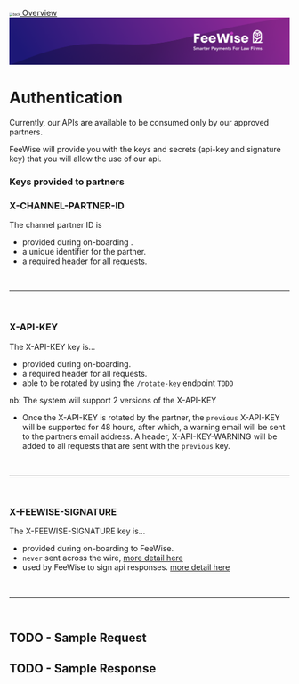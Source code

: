 <img src="../images/back.svg" alt="back" style="zoom:40%;" />[ Overview](./README.md)
![plot](./images/linkedin.png)

# Authentication
Currently, our APIs are available to be consumed only by our approved partners. 

FeeWise will provide you with the keys and secrets (api-key and signature key) that you will allow the use of our api.

### Keys provided to partners

### X-CHANNEL-PARTNER-ID
The channel partner ID is

* provided during on-boarding .
* a unique identifier for the partner.
* a required header for all requests.

<br />

---
<br />

### X-API-KEY
The X-API-KEY key is...

* provided during on-boarding.
* a required header for all requests.
* able to be rotated by using the `/rotate-key` endpoint `TODO`

nb: The system will support 2 versions of the X-API-KEY

* Once the X-API-KEY is rotated by the partner, the `previous` X-API-KEY will be supported for
  48 hours, after which, a warning email will be sent to the partners email address.
  A header, X-API-KEY-WARNING will be added to all requests that are sent with the `previous` key.

<br />

---
<br />

### X-FEEWISE-SIGNATURE
The X-FEEWISE-SIGNATURE key is...

* provided during on-boarding to FeeWise.
* `never` sent across the wire, [more detail here](HMAC.md)
* used by FeeWise to sign api responses. [more detail here](./AUTHENTICATION.md)

<br />

---
<br />

## TODO - Sample Request

## TODO - Sample Response
